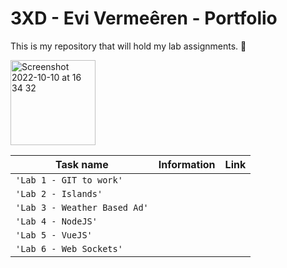 # 3XD - Evi Vermeêren - Portfolio

This is my repository that will hold my lab assignments. 🌻

<img width="136" alt="Screenshot 2022-10-10 at 16 34 32" src="https://dribbble.com/shots/10495285-Developer-illustration/attachments/2329900?mode=media">

| Task name                    | Information | Link |
| ---------------------------- | ----------- | ---- |
| `'Lab 1 - GIT to work'`      |             |      |
| `'Lab 2 - Islands'`          |             |      |
| `'Lab 3 - Weather Based Ad'` |             |      |
| `'Lab 4 - NodeJS'`           |             |      |
| `'Lab 5 - VueJS'`            |             |      |
| `'Lab 6 - Web Sockets'`      |             |      |
